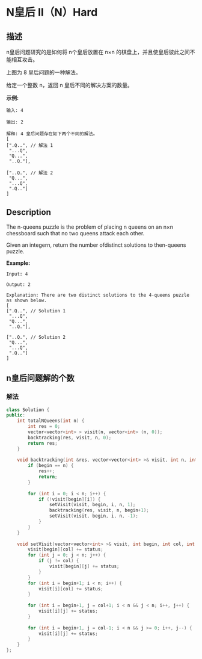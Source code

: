 # N皇后 II（N）Hard
## 描述
n皇后问题研究的是如何将 n个皇后放置在 n&times;n 的棋盘上，并且使皇后彼此之间不能相互攻击。



上图为 8 皇后问题的一种解法。

给定一个整数 n，返回 n 皇后不同的解决方案的数量。

**示例:**
```
输入: 4

输出: 2

解释: 4 皇后问题存在如下两个不同的解法。
[
[".Q..", // 解法 1
 "...Q",
 "Q...",
 "..Q."],

["..Q.", // 解法 2
 "Q...",
 "...Q",
 ".Q.."]
]
```

## Description
The n-queens puzzle is the problem of placing n queens on an n&times;n chessboard such that no two queens attack each other.



Given an integern, return the number ofdistinct solutions to then-queens puzzle.

**Example:**
```
Input: 4

Output: 2

Explanation: There are two distinct solutions to the 4-queens puzzle as shown below.
[
[".Q..", // Solution 1
 "...Q",
 "Q...",
 "..Q."],

["..Q.", // Solution 2
 "Q...",
 "...Q",
 ".Q.."]
]
```


## n皇后问题解的个数
### 解法
```c++
class Solution {
public:
    int totalNQueens(int n) {
        int res = 0;
        vector<vector<int> > visit(n, vector<int> (n, 0));
        backtracking(res, visit, n, 0);
        return res;
    }
    
    void backtracking(int &res, vector<vector<int> >& visit, int n, int begin) {
        if (begin == n) {
            res++;
            return;
        }
        
        for (int i = 0; i < n; i++) {
            if (!visit[begin][i]) {
                setVisit(visit, begin, i, n, 1);
                backtracking(res, visit, n, begin+1);
                setVisit(visit, begin, i, n, -1);
            }
        }
    }
    
    void setVisit(vector<vector<int> >& visit, int begin, int col, int n, int status) {
        visit[begin][col] += status;
        for (int j = 0; j < n; j++) {
            if (j != col) {
                visit[begin][j] += status;
            }
        }
        for (int i = begin+1; i < n; i++) {
            visit[i][col] += status;
        }
        
        for (int i = begin+1, j = col+1; i < n && j < n; i++, j++) {
            visit[i][j] += status;
        }
        
        for (int i = begin+1, j = col-1; i < n && j >= 0; i++, j--) {
            visit[i][j] += status;
        }
    }
};
```